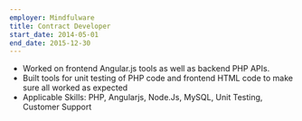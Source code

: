 ```yaml
---
employer: Mindfulware
title: Contract Developer
start_date: 2014-05-01
end_date: 2015-12-30
---
```


- Worked on frontend Angular.js tools as well as backend PHP APIs.
- Built tools for unit testing of PHP code and frontend HTML code to make sure all worked as expected
- Applicable Skills: PHP, Angularjs, Node.Js, MySQL, Unit Testing, Customer Support
